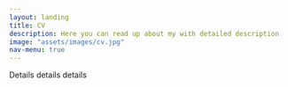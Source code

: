 ```yaml
---
layout: landing
title: CV
description: Here you can read up about my with detailed description
image: "assets/images/cv.jpg"
nav-menu: true
---
```



Details details details